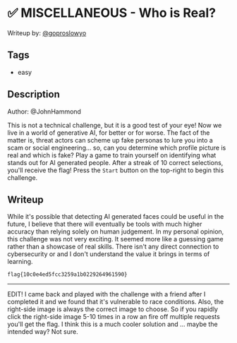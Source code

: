 # ✅ MISCELLANEOUS - Who is Real?

Writeup by: [@goproslowyo](https://github.com/goproslowyo)

## Tags

- easy

## Description

Author: @JohnHammond

This is not a technical challenge, but it is a good test of your eye!  Now we live in a world of generative AI, for better or for worse. The fact of the matter is, threat actors can scheme up fake personas to lure you into a scam or social engineering... so, can you determine which profile picture is real and which is fake?  Play a game to train yourself on identifying what stands out for AI generated people. After a streak of 10 correct selections, you'll receive the flag!  Press the `Start` button on the top-right to begin this challenge.

## Writeup

While it's possible that detecting AI generated faces could be useful in the future, I believe that there will eventually be tools with much higher accuracy than relying solely on human judgement. In my personal opinion, this challenge was not very exciting. It seemed more like a guessing game rather than a showcase of real skills. There isn't any direct connection to cybersecurity or and I don't understand the value it brings in terms of learning.

`flag{10c0e4ed5fcc3259a1b0229264961590}`

---

EDIT! I came back and played with the challenge with a friend after I completed it and we found that it's vulnerable to race conditions. Also, the right-side image is always the correct image to choose. So if you rapidly click the right-side image 5-10 times in a row an fire off multiple requests you'll get the flag. I think this is a much cooler solution and ... maybe the intended way? Not sure.
